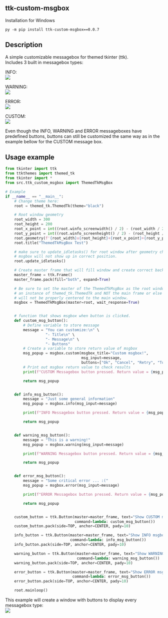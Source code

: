 
## ttk-custom-msgbox
Installation for Windows
```
py -m pip install ttk-custom-msgbox==0.0.7
```

## Description
A simple customizable messagebox for themed tkinter (ttk).\
Includes 3 built in messagebox types: 

INFO: \
![](https://github.com/robertitoss1/ttk-custom-msgbox/blob/main/src/ttk_custom_msgbox/info.png?raw=true)

WARNING: \
![](https://github.com/robertitoss1/ttk-custom-msgbox/blob/main/src/ttk_custom_msgbox/warning.png?raw=true)

ERROR: \
![](https://github.com/robertitoss1/ttk-custom-msgbox/blob/main/src/ttk_custom_msgbox/error.png?raw=true)

CUSTOM: \
![](https://github.com/robertitoss1/ttk-custom-msgbox/blob/main/src/ttk_custom_msgbox/custom.png?raw=true)

Even though the INFO, WARNING and ERROR messageboxes have predefined buttons, buttons can still be customized the same way as in the example bellow for the CUSTOM message box.
## Usage example

```python
from tkinter import ttk
from ttkthemes import themed_tk
from tkinter import *
from src.ttk_custom_msgbox import ThemedTkMsgBox

# Example
if __name__ == "__main__":
    # Change theme here:
    root = themed_tk.ThemedTk(theme="black")

    # Root window geometry
    root_width = 300
    root_height = 200
    root_x_point = int((root.winfo_screenwidth() / 2) - (root_width / 2))
    root_y_point = int((root.winfo_screenheight() / 2) - (root_height / 2))
    root.geometry(f'{root_width}x{root_height}+{root_x_point}+{root_y_point}')
    root.title("ThemedTkMsgBox Test")

    # make sure to update_idletasks() for root window after geometry change or else
    # msgbox will not show up in correct position.
    root.update_idletasks()

    # Create master frame that will fill window and create correct background color.
    master_frame = ttk.Frame()
    master_frame.pack(fill="both", expand=True)

    # Be sure to set the master of the ThemedTkMsgBox as the root window which is
    # an instance of themed_tk.ThemedTk and NOT the main frame or else the message box
    # will not be properly centered to the main window.
    msgbox = ThemedTkMsgBox(master=root, wait_response=True)


    # function that shows msgbox when button is clicked.
    def custom_msg_button():
        # Define variable to store message
        message = "You can customize:\n" \
                  "- Title\n" \
                  "- Message\n" \
                  "- Buttons"
        # Create a variable to store return value of msgbox
        msg_popup = msgbox.custom(msgbox_title="Custom msgbox!",
                                  msg_input=message,
                                  buttons=["Ok", "Cancel", "Retry", "Too many buttons"])
        # Print out msgbox return value to check results
        print(f"CUSTOM Messagebox button pressed. Return value = {msg_popup}")

        return msg_popup


    def info_msg_button():
        message = "Just some general information"
        msg_popup = msgbox.info(msg_input=message)

        print(f"INFO Messagebox button pressed. Return value = {msg_popup}")

        return msg_popup


    def warning_msg_button():
        message = "This is a warning!"
        msg_popup = msgbox.warning(msg_input=message)

        print(f"WARNING Messagebox button pressed. Return value = {msg_popup}")

        return msg_popup


    def error_msg_button():
        message = "Some critical error ... :("
        msg_popup = msgbox.error(msg_input=message)

        print(f"ERROR Messagebox button pressed. Return value = {msg_popup}")

        return msg_popup


    custom_button = ttk.Button(master=master_frame, text="Show CUSTOM msgbox", takefocus=False,
                               command=lambda: custom_msg_button())
    custom_button.pack(side=TOP, anchor=CENTER, pady=10)

    info_button = ttk.Button(master=master_frame, text="Show INFO msgbox", takefocus=False,
                             command=lambda: info_msg_button())
    info_button.pack(side=TOP, anchor=CENTER, pady=10)

    warning_button = ttk.Button(master=master_frame, text="Show WARNING msgbox", takefocus=False,
                                command=lambda: warning_msg_button())
    warning_button.pack(side=TOP, anchor=CENTER, pady=10)

    error_button = ttk.Button(master=master_frame, text="Show ERROR msgbox", takefocus=False,
                              command=lambda: error_msg_button())
    error_button.pack(side=TOP, anchor=CENTER, pady=10)

    root.mainloop()

```

This example will create a window with buttons to display every messagebox type:\
![](https://github.com/robertitoss1/ttk-custom-msgbox/blob/main/src/ttk_custom_msgbox/example.png?raw=true)
